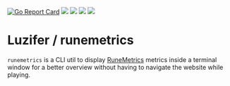 [![Go Report Card](https://goreportcard.com/badge/github.com/Luzifer/runemetrics)](https://goreportcard.com/report/github.com/Luzifer/runemetrics)
![](https://badges.fyi/github/license/Luzifer/runemetrics)
![](https://badges.fyi/github/downloads/Luzifer/runemetrics)
![](https://badges.fyi/github/latest-release/Luzifer/runemetrics)
![](https://knut.in/project-status/runemetrics)

# Luzifer / runemetrics

`runemetrics` is a CLI util to display [RuneMetrics](https://apps.runescape.com/runemetrics/app/) metrics inside a terminal window for a better overview without having to navigate the website while playing.
